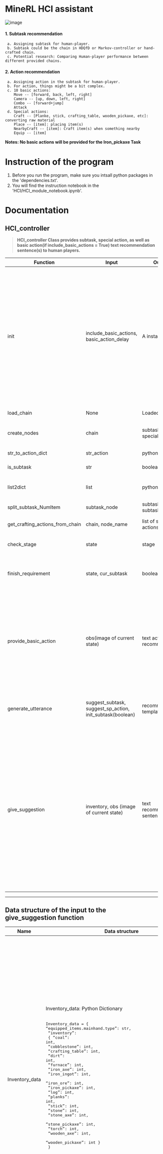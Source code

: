#  **MineRL HCI assistant**
![image](https://user-images.githubusercontent.com/79228128/140317038-be80fe22-aa5b-47c5-8b64-ea035c2cea71.png)
#### 1. Subtask recommendation
     a. Assigning subtask for human-player.
     b. Subtask could be the chain in HDQfD or Markov-controller or hand-crafted chain.
     c. Potential research: Comparing Human-player performance between different provided chains.
#### 2. Action recommendation
     a. Assigning action in the subtask for human-player.
     b. For action, things might be a bit complex.
     c. 10 basic actions: 
        Move -- [forward, back, left, right]  
        Camera -- [up, down, left, right] 
        Combo -- [forward+jump] 
        Attack 
     d. Special actions:
        Craft -- [Planke, stick, crafting_table, wooden_pickaxe, etc]: converting raw material
        Place -- [item]: placing item(s)
        NearbyCraft -- [item]: Craft item(s) when something nearby
        Equip -- [item]

**Notes: No basic actions will be provided for the Iron_pickaxe Task**

# **Instruction of the program**
1. Before you run the program, make sure you intsall python packages in the 'dependencies.txt'.
2. You will find the instruction notebook in the 'HCI/HCI_module_notebook.ipynb'.

# **Documentation**
## **HCI_controller**
> **HCI_controller Class provides subtask, special action, as well as basic action(if include_basic_actions = True) text  recommendation sentence(s) to human players.**


|Function|Input|Output|Description
|----|-------|-------|---------------------|
|init|include_basic_actions, basic_action_delay|A instance|Initialization of the class will do certain things once you create a new instance: <br>1. Load the chain, and initialze the subtask_nodes and special_actions lists according to the chain.<br> 2. set stage to 0 (stage will determine which stage we are on, and the HCI_controller will provide recommendation according to the `self.stage`)<br>3. if `include_basic_actions = True`, create an `HCI_basic_agents` instance and set delay ect.|
|load_chain|None|Loaded chain|Function to load MineRL chain under the `./HCI/`.|
|create_nodes|chain|subtasks, special_actions|method to initialize the class: output subtasks,special_actions given a chain|
|str_to_action_dict|str_action|python dict|convert string action to python dictionary.|
|is_subtask|str|boolean value|classify special actions and subtasks.|
|list2dict|list|python dict|Split the subtask_node to name of the subtask and its requirement of number.|
|split_subtask_NumItem|subtask_node|subtask_name, subtask_num|convert list to python dictionary.|
|get_crafting_actions_from_chain|chain, node_name|list of special actions|getting special actions from chain for subtask item.|
|check_stage|state|stage|Function to check which stage we are in according to the state.|
|finish_requirement|state, cur_subtask|boolean value|Function to check whether human player obtained sufficient item of current subtask given state and  current subtask|
|provide_basic_action|obs(image of current state)|text action recommendation|Function to provide basic action text recommendation given obs(image).<br> Notes: 1. This function will only be called if `include_basic_actions = True`.<br> 2. It will call `recommend_action` funtion in **HCI_basic_agents** class to provide basic actions given the subtask is one of the ['log', 'cobblestone'].|
|generate_utterance|suggest_subtask, suggest_sp_action, init_subtask(boolean)|recommendation template.|Function to generate recommendation template given suggest_subtask, suggest_sp_action and init_subtask(boolean).|
|give_suggestion|inventory, obs (image of current state)|text recommendation sentence|Function to assign suggestion to human player given inventory infomation.<br>Notes: In this function, we will <br>1. first check whether the game has been finished yet: `Obtained the IronPickaxe`.<br>2. determine if the current subtask has finished: obtained certain number of item in a subtask.<br>3. provide subtask and special action(s) according to the `self.stage`.<br>4. If `include_basic_actions = True`, call `provide_basic_action` funtion to capture the text action recommendation that MineRL agent gave.|
-----

## **Data structure of the input to the give_suggestion function**
|Name|<div style="width:500px">Data structure</div>|Description
|----|-------|-----|
|Inventory_data|Inventory_data: Python Dictionary<br><br><pre>Inventory_data = { “equipped_items.mainhand.type”: str,<br>                   “inventory”: <br>                          { “coal”: int,<br>                            “cobblestone”: int,<br>                            “crafting_table”: int,<br>                            “dirt”: int,<br>                            “furnace”: int,<br>                            “iron_axe”: int,<br>                            “iron_ingot”: int,<br>                            “iron_ore”: int,<br>                            “iron_pickaxe”: int,<br>                            “log”: int,<br>                            “planks”: int,<br>                            “stick”: int,<br>                            “stone”: int,<br>                            “stone_axe”: int,<br>                            “stone_pickaxe”: int,<br>                            “torch”: int,<br>                            “wooden_axe”: int,<br>                            “wooden_pickaxe”: int }<br>                  }|In general, Inventory_data contains the human player’s current inventory information and the mainhand equipped item type. <br><br>For example, the mainhand equipped item type could be any items in the inventory list(keys of inventory), such as coal, cobblestone, etc. To keep consistency, Items not in the inventory list can be considered as ‘others’. And no item in the mainhand will be ‘none’.<br><br>On the other hand, the inventory in the inventory_data is a python sub-dictionary containing 18 different item keys, and their values is python int.
-----
